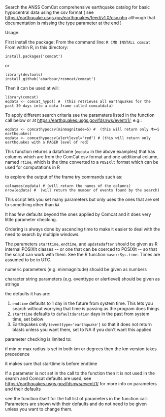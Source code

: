 Search the ANSS ComCat comprehensive earthquake catalog
for basic hypocentral data using the csv format
( see https://earthquake.usgs.gov/earthquakes/feed/v1.0/csv.php although that documentation is missing the type parameter at the end )

Usage:

First install the package:
From the command line:
`R CMD INSTALL comcat`
From within R, in this directory:
```{r}
install.packages('comcat')
```
or
```{r}
library(devtools)
install_github('abarbour/rcomcat/comcat')
```

Then it can be used at will:
```{r}
library(comcat)
eqdata <- comcat_hypo() #  (this retrieves all earthquakes for the past 30 days into a data frame called comcatdata)
```

To apply different search criteria see the parameters listed in the function
call below or at https://earthquakes.usgs.gov/fdsnws/event/1/, e.g.:

```{r}
eqdata <- comcathypocsv(minmagnitude=5) #  (this will return only M>=5 earthquakes)
eqdata <- comcathypocsv(alertlevel="red") # (this will return only earthquakes with a PAGER level of red)
```

This function returns a dataframe (`eqdata` in the above examples) that has columns which are from the ComCat csv format
and one additional column, named `rtime`, which is the time converted to a
`POSIXlt` format which can be used for computations in R

to explore the output of the frame try commands such as:
```
colnames(eqdata) # (will return the names of the columns)
nrow(eqdata) #  (will return the number of events found by the search)
```

This script lets you set many parameters but only uses the ones that are set to
something other than `NA`

It has few defaults beyond the ones applied by Comcat and it does very little
parameter checking.

Ordering is always done by ascending time to make it easier to deal with the
need to search by multiple windows.

The parameters `starttime`, 
`endtime`, and `updatedafter`
should be given as R internal POSIXlt classes -- or one that can be coerced to
POSIXlt -- so that the script can work with them.  See the R function
`base::Sys.time`.
Times are assumed to be in UTC.

numeric parameters (e.g. minmagnitude) should be given as numbers

character string parameters (e.g. eventtype or alertlevel) should be given as strings

the defaults it has are:

1. `endtime` defaults to 1 day in the future from system time.  This lets you search without worrying that time is passing as the program does things
2. `starttime` defaults to `defaultduration` days in the past from system time, set below
3. Earthquakes only (`eventtype='earthquake'`) so that it does not return blasts unless you want them, set to NA if you don't want this applied

parameter checking is limited to:

if min or max radius is set in both km or degrees then the km version takes precedence

it makes sure that starttime is before endtime


If a parameter is not set in the call to the function then it is not used in
the search and Comcat defaults are used; see
https://earthquakes.usgs.gov/fdsnws/event/1/ for more info on parameters
and their defaults

see the function itself for the full list of parameters in the function call.
Parameters are shown with their defaults and do not need to be given unless you
want to change them.
